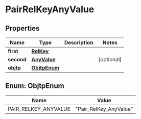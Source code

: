 

# PairRelKeyAnyValue

## Properties

Name | Type | Description | Notes
------------ | ------------- | ------------- | -------------
**first** | [**RelKey**](RelKey.md) |  | 
**second** | [**AnyValue**](AnyValue.md) |  |  [optional]
**objtp** | [**ObjtpEnum**](#ObjtpEnum) |  | 



## Enum: ObjtpEnum

Name | Value
---- | -----
PAIR_RELKEY_ANYVALUE | &quot;Pair_RelKey_AnyValue&quot;



